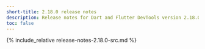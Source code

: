 ```yaml
---
short-title: 2.18.0 release notes
description: Release notes for Dart and Flutter DevTools version 2.18.0.
toc: false
---
```


{% include_relative release-notes-2.18.0-src.md %}

